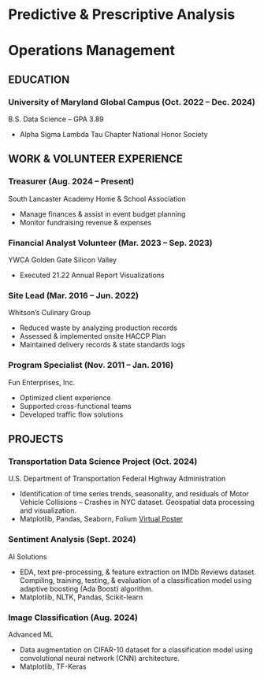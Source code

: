 # Predictive & Prescriptive Analysis
# Operations Management

## EDUCATION
### University of Maryland Global Campus (Oct. 2022 – Dec. 2024)
B.S. Data Science – GPA 3.89
- Alpha Sigma Lambda Tau Chapter National Honor Society

## WORK & VOLUNTEER EXPERIENCE
### Treasurer (Aug. 2024 – Present)
South Lancaster Academy Home & School Association
- Manage finances & assist in event budget planning
- Monitor fundraising revenue & expenses

### Financial Analyst Volunteer (Mar. 2023 – Sep. 2023)
YWCA Golden Gate Silicon Valley
- Executed 21.22 Annual Report Visualizations

### Site Lead (Mar. 2016 – Jun. 2022)
Whitson’s Culinary Group
- Reduced waste by analyzing production records
- Assessed & implemented onsite HACCP Plan
- Maintained delivery records & state standards logs

### Program Specialist (Nov. 2011 – Jan. 2016)
Fun Enterprises, Inc.
- Optimized client experience
- Supported cross-functional teams
- Developed traffic flow solutions

## PROJECTS
### Transportation Data Science Project (Oct. 2024)
U.S. Department of Transportation Federal Highway Administration
- Identification of time series trends, seasonality, and residuals of Motor Vehicle Collisions – Crashes in NYC dataset.  Geospatial data processing and visualization.
- Matplotlib, Pandas, Seaborn, Folium
[Virtual Poster](https://a3d2f1c2-6a31-46f6-a5cc-6987178cd73e.filesusr.com/ugd/e44a45_da080b2e72aa45d084cdb1e233807cad.pdf)

### Sentiment Analysis (Sept. 2024)
AI Solutions
- EDA, text pre-processing, & feature extraction on IMDb Reviews dataset.  Compiling, training, testing, & evaluation of a classification model using adaptive boosting (Ada Boost) algorithm.
- Matplotlib, NLTK, Pandas, Scikit-learn


### Image Classification (Aug. 2024)
Advanced ML
- Data augmentation on CIFAR-10 dataset for a classification model using convolutional neural network (CNN) architecture.
- Matplotlib, TF-Keras


